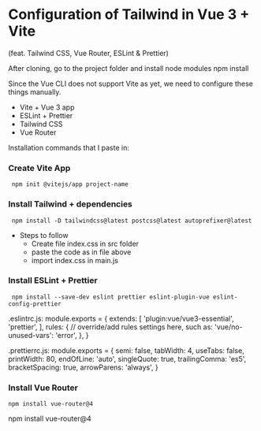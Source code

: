 # Configuration of Tailwind in Vue 3 + Vite

(feat. Tailwind CSS, Vue Router, ESLint & Prettier)

After cloning, go to the project folder and install node modules npm install

Since the Vue CLI does not support Vite as yet, we need to configure these things manually.

- Vite + Vue 3 app
- ESLint + Prettier
- Tailwind CSS
- Vue Router

Installation commands that I paste in:

### Create Vite App

```
 npm init @vitejs/app project-name
```

### Install Tailwind + dependencies

```
 npm install -D tailwindcss@latest postcss@latest autoprefixer@latest

```

- Steps to follow
  - Create file index.css in src folder
  - paste the code as in file above
  - import index.css in main.js

### Install ESLint + Prettier

```
 npm install --save-dev eslint prettier eslint-plugin-vue eslint-config-prettier
```
.eslintrc.js:
module.exports = {
extends: [
'plugin:vue/vue3-essential',
'prettier',
],
rules: {
// override/add rules settings here, such as:
'vue/no-unused-vars': 'error',
},
}

.prettierrc.js:
module.exports = {
semi: false,
tabWidth: 4,
useTabs: false,
printWidth: 80,
endOfLine: 'auto',
singleQuote: true,
trailingComma: 'es5',
bracketSpacing: true,
arrowParens: 'always',
}


### Install Vue Router

```
npm install vue-router@4
```

 npm install vue-router@4

